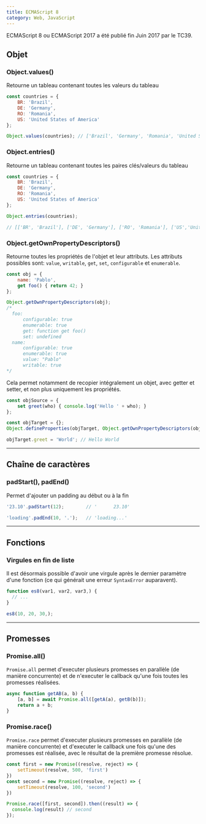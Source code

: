 ```yaml
---
title: ECMAScript 8
category: Web, JavaScript
---
```


ECMAScript 8 ou ECMAScript 2017 a été publié fin Juin 2017 par le TC39.

## Objet

### Object.values()

Retourne un tableau contenant toutes les valeurs du tableau

``` js
const countries = {
    BR: 'Brazil',
    DE: 'Germany',
    RO: 'Romania',
    US: 'United States of America'
};

Object.values(countries); // ['Brazil', 'Germany', 'Romania', 'United States of America']
```

### Object.entries()

Retourne un tableau contenant toutes les paires clés/valeurs du tableau

``` js
const countries = {
    BR: 'Brazil',
    DE: 'Germany',
    RO: 'Romania',
    US: 'United States of America'
};

Object.entries(countries); 

// [['BR', 'Brazil'], ['DE', 'Germany'], ['RO', 'Romania'], ['US','United States of America']]
```

### Object.getOwnPropertyDescriptors()

Retourne toutes les propriétés de l'objet et leur attributs. Les attributs possibles sont: `value`, `writable`, `get`, `set`, `configurable` et `enumerable`.

``` js
const obj = {
    name: 'Pablo',
    get foo() { return 42; }
};

Object.getOwnPropertyDescriptors(obj);
/*
  foo:
      configurable: true
      enumerable: true
      get: function get foo()
      set: undefined
  name:
      configurable: true
      enumerable: true
      value: "Pablo"
      writable: true
*/
```

Cela permet notamment de recopier intégralement un objet, avec getter et setter, et non plus uniquement les propriétés.

``` js
const objSource = {
    set greet(who) { console.log('Hello ' + who); }
};

const objTarget = {};
Object.defineProperties(objTarget, Object.getOwnPropertyDescriptors(objSource));

objTarget.greet = 'World'; // Hello World
```

---

## Chaîne de caractères

### padStart(), padEnd()

Permet d'ajouter un padding au début ou à la fin

``` js
'23.10'.padStart(12);        // '      23.10'
```

``` js
'loading'.padEnd(10, '.');   // 'loading...'
```

---

## Fonctions

### Virgules en fin de liste

Il est désormais possible d'avoir une virgule après le dernier paramètre d'une fonction (ce qui générait une erreur `SyntaxError` auparavent).

``` js
function es8(var1, var2, var3,) {
  // ...
}
```

``` js
es8(10, 20, 30,);
```

---

## Promesses

### Promise.all()

`Promise.all` permet d'executer plusieurs promesses en parallèle (de manière concurrente) et de n'executer le callback qu'une fois toutes les promesses réalisées.

``` js
async function getAB(a, b) {
    [a, b] = await Promise.all([getA(a), getB(b)]);
    return a + b;
}
```

### Promise.race()

`Promise.race` permet d'executer plusieurs promesses en parallèle (de manière concurrente) et d'executer le callback une fois qu'une des promesses est réalisée, avec le résultat de la première promesse résolue.

``` js
const first = new Promise((resolve, reject) => {
    setTimeout(resolve, 500, 'first')
})
const second = new Promise((resolve, reject) => {
    setTimeout(resolve, 100, 'second')
})

Promise.race([first, second]).then((result) => {
  console.log(result) // second
});
```
